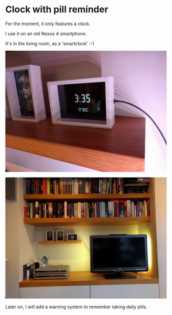 # Clock with pill reminder


For the moment, it only features a clock.

I use it on an old Nexus 4 smartphone.

It's in the living room, as a 'smartclock' :-)


![alt text](project/IMG_20161217_153528.jpg	 "My living room smartclock")

![alt text](project/IMG_20161217_153426.jpg	 "My living room smartclock")


Later on, I will add a warning system to remember taking daily pills.
